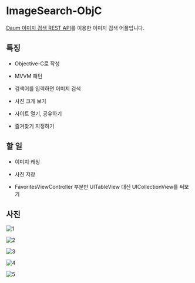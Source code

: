 # ImageSearch-ObjC

[Daum 이미지 검색 REST API](https://developers.kakao.com/docs/latest/ko/daum-search/dev-guide)를 이용한 이미지 검색 어플입니다.

## 특징

- Objective-C로 작성

- MVVM 패턴

- 검색어를 입력하면 이미지 검색

- 사진 크게 보기

- 사이트 열기, 공유하기

- 즐겨찾기 지정하기

## 할 일

- 이미지 캐싱

- 사진 저장

- FavoritesViewController 부분만 UITableView 대신 UICollectionView를 써보기

## 사진

![1](screenshots/1.png)

![2](screenshots/2.png)

![3](screenshots/3.png)

![4](screenshots/4.png)

![5](screenshots/5.png)
